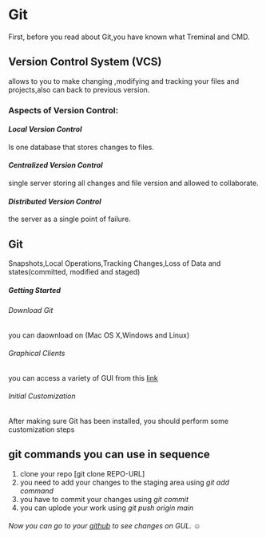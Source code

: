 # **Git**
First, before you read about Git,you have known what Treminal and CMD.
## Version Control System (VCS) 
allows to you to make changing ,modifying and tracking your files and projects,also can back to previous version.
### Aspects of Version Control:
#### *Local Version Control* 
 Is one database that stores changes to files.
#### *Centralized Version Control*
 single server storing all changes and file version and allowed to collaborate.
#### *Distributed Version Control*
the server as a single point of failure.
## Git 
Snapshots,Local Operations,Tracking Changes,Loss of Data and states(committed, modified and staged)

##### Getting Started
###### Download Git 
you can daownload on (Mac OS X,Windows and Linux)
###### Graphical Clients
you can access a variety of GUI from this [link](https://git-scm.com/downloads/guis)
###### Initial Customization
After making sure Git has been installed, you should perform some customization steps
## git commands you can use in sequence
1. clone your repo [git clone REPO-URL]
2. you need to add your changes to the staging area using *git add command*
3. you have to commit your changes using *git commit*
4. you can uplode your work using *git push origin main*
###### Now you can go to your [github](https://github.com/) to see changes on GUL. :relaxed:


